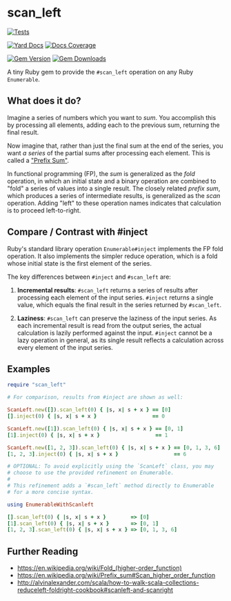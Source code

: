 # scan_left
[![Tests](https://github.com/panorama-ed/scan_left/workflows/Tests/badge.svg)](https://github.com/panorama-ed/scan_left/actions?query=workflow%3ATests)

[![Yard Docs](http://img.shields.io/badge/yard-docs-blue.svg)](http://rubydoc.info/github/panorama-ed/scan_left)
[![Docs Coverage](http://inch-ci.org/github/panorama-ed/scan_left.png)](http://inch-ci.org/github/panorama-ed/scan_left)

[![Gem Version](https://img.shields.io/gem/v/scan_left.svg)](https://rubygems.org/gems/scan_left)
[![Gem Downloads](https://img.shields.io/gem/dt/scan_left.svg)](https://rubygems.org/gems/scan_left)

A tiny Ruby gem to provide the `#scan_left` operation on any Ruby
`Enumerable`.

## What does it do?

Imagine a series of numbers which you want to *sum*. You accomplish
this by processing all elements, adding each to the previous sum,
returning the final result.

Now imagine that, rather than just the final sum at the end of the
series, you want *a series* of the partial sums after processing each
element. This is called a ["Prefix
Sum"](https://en.wikipedia.org/wiki/Prefix_sum).

In functional programming (FP), the *sum* is generalized as the *fold*
operation, in which an initial state and a binary operation are
combined to "fold" a series of values into a single result. The
closely related *prefix sum*, which produces a series of intermediate
results, is generalized as the *scan* operation. Adding "left" to
these operation names indicates that calculation is to proceed
left-to-right.

## Compare / Contrast with #inject

Ruby's standard library operation `Enumerable#inject` implements the
FP fold operation. It also implements the simpler reduce operation,
which is a fold whose initial state is the first element of the
series.

The key differences between `#inject` and `#scan_left` are:

  1. **Incremental results**: `#scan_left` returns a series of results
     after processing each element of the input series. `#inject`
     returns a single value, which equals the final result in the
     series returned by `#scan_left`.

  2. **Laziness**: `#scan_left` can preserve the laziness of the input
     series.  As each incremental result is read from the output
     series, the actual calculation is lazily performed against the
     input. `#inject` cannot be a lazy operation in general, as its
     single result reflects a calculation across every element of the
     input series.

## Examples

```ruby
require "scan_left"

# For comparison, results from #inject are shown as well:

ScanLeft.new([]).scan_left(0) { |s, x| s + x } == [0]
[].inject(0) { |s, x| s + x }                  == 0

ScanLeft.new([1]).scan_left(0) { |s, x| s + x } == [0, 1]
[1].inject(0) { |s, x| s + x }                  == 1

ScanLeft.new([1, 2, 3]).scan_left(0) { |s, x| s + x } == [0, 1, 3, 6]
[1, 2, 3].inject(0) { |s, x| s + x }                  == 6

# OPTIONAL: To avoid explicitly using the `ScanLeft` class, you may
# choose to use the provided refinement on Enumerable. 
#
# This refinement adds a `#scan_left` method directly to Enumerable 
# for a more concise syntax.

using EnumerableWithScanleft

[].scan_left(0) { |s, x| s + x }        => [0]
[1].scan_left(0) { |s, x| s + x }       => [0, 1]
[1, 2, 3].scan_left(0) { |s, x| s + x } => [0, 1, 3, 6]
```

## Further Reading

  * https://en.wikipedia.org/wiki/Fold_(higher-order_function)
  * https://en.wikipedia.org/wiki/Prefix_sum#Scan_higher_order_function
  * http://alvinalexander.com/scala/how-to-walk-scala-collections-reduceleft-foldright-cookbook#scanleft-and-scanright

